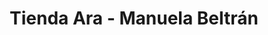 ---
title: "Tienda Ara - Manuela Beltrán"
url: /soledad/tienda-ara-manuela-beltran/
shop: supermercado
---
